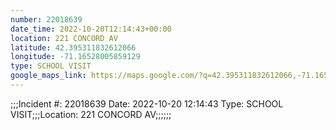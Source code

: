 ```yaml
---
number: 22018639
date_time: 2022-10-20T12:14:43+00:00
location: 221 CONCORD AV
latitude: 42.395311832612066
longitude: -71.16528005859129
type: SCHOOL VISIT
google_maps_link: https://maps.google.com/?q=42.395311832612066,-71.16528005859129
---
```


;;;Incident #: 22018639  Date: 2022-10-20 12:14:43   Type: SCHOOL VISIT;;;Location: 221 CONCORD AV;;;;;;
